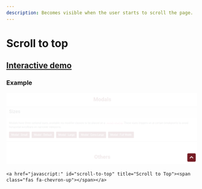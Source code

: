 ```yaml
---
description: Becomes visible when the user starts to scroll the page.
---
```


# Scroll to top

## [Interactive demo](http://cloud.crimsonlogic.com/2021/website/jds/v1/components.html#scrolltotop-wrapper)

### Example

![](../.gitbook/assets/image%20%2816%29.png)

```text
<a href="javascript:" id="scroll-to-top" title="Scroll to Top"><span class="fas fa-chevron-up"></span></a> 
```

